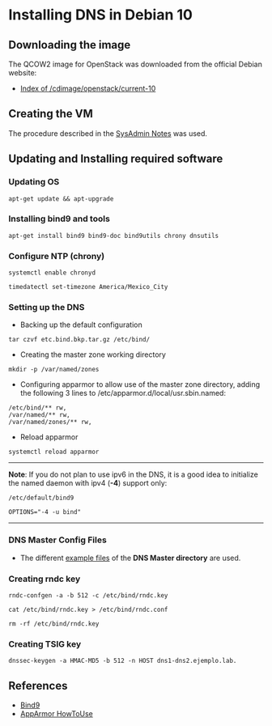 # Installing DNS in Debian 10

## Downloading the image

The QCOW2 image for OpenStack was downloaded from the official Debian website:

- [Index of /cdimage/openstack/current-10](https://cdimage.debian.org/cdimage/openstack/current-10/)

## Creating the VM

The procedure described in the [SysAdmin Notes](https://github.com/rootzilopochtli/sysadmin-notes/blob/master/vms.md) was used.

## Updating and Installing required software

### Updating OS

```
apt-get update && apt-upgrade
```

### Installing bind9 and tools

```
apt-get install bind9 bind9-doc bind9utils chrony dnsutils
```

### Configure NTP (chrony)

```
systemctl enable chronyd

timedatectl set-timezone America/Mexico_City
```

### Setting up the DNS

- Backing up the default configuration

```
tar czvf etc.bind.bkp.tar.gz /etc/bind/
```

- Creating the master zone working directory

```
mkdir -p /var/named/zones
```

- Configuring apparmor to allow use of the master zone directory, adding the following 3 lines to /etc/apparmor.d/local/usr.sbin.named:

```
/etc/bind/** rw,
/var/named/** rw,
/var/named/zones/** rw,
```

- Reload apparmor

```
systemctl reload apparmor
```
---

**Note**: If you do not plan to use ipv6 in the DNS, it is a good idea to initialize the named daemon with ipv4 (**-4**) support only:

```
/etc/default/bind9

OPTIONS="-4 -u bind"
```

---

### DNS Master Config Files

- The different [example files](https://github.com/rootzilopochtli/dns101/tree/master/master) of the **DNS Master directory** are used.

### Creating rndc key

```
rndc-confgen -a -b 512 -c /etc/bind/rndc.key

cat /etc/bind/rndc.key > /etc/bind/rndc.conf

rm -rf /etc/bind/rndc.key
```

### Creating TSIG key

```
dnssec-keygen -a HMAC-MD5 -b 512 -n HOST dns1-dns2.ejemplo.lab.
```

## References

- [Bind9](https://wiki.debian.org/Bind9)
- [AppArmor HowToUse](https://wiki.debian.org/AppArmor/HowToUse)
